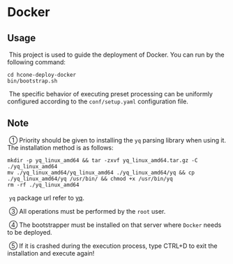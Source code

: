 # Docker



## Usage

​    This project is used to guide the deployment of Docker. You can run by the following command:

```shell
cd hcone-deploy-docker
bin/bootstrap.sh
```

​     The specific behavior of executing preset processing can be uniformly configured according to the `conf/setup.yaml` configuration file.



## Note

​	① Priority should be given to installing the `yq` parsing library when using it. The installation method is as follows: 

```shell
mkdir -p yq_linux_amd64 && tar -zxvf yq_linux_amd64.tar.gz -C ./yq_linux_amd64
mv ./yq_linux_amd64/yq_linux_amd64 ./yq_linux_amd64/yq && cp ./yq_linux_amd64/yq /usr/bin/ && chmod +x /usr/bin/yq
rm -rf ./yq_linux_amd64
```

​		`yq` package url refer to [yq](https://github.com/mikefarah/yq/releases). 

​     ③ All operations must be performed by the `root` user.

​     ④ The bootstrapper must be installed on that server where `Docker` needs to be deployed.

​     ⑤ If it is crashed during the execution process, type CTRL+D to exit the installation and execute again!